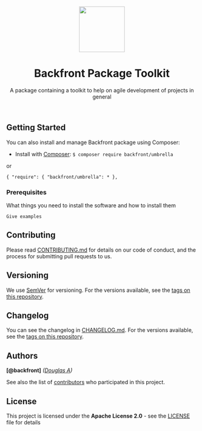 <br>

<p align="center">
  <a href="https://github.com/BackFront/backfront-package/">
    <img src="https://cdn.dribbble.com/users/201004/screenshots/1854521/logo_folio_bf.jpg" alt="" width=120 height=120>
  </a>

  <h1 align="center">Backfront Package Toolkit</h1>

  <p align="center">A package containing a toolkit to help on agile development of projects in general</p>
</p>

<br>

## Getting Started

You can also install and manage Backfront package using Composer:

- Install with [Composer](https://getcomposer.org/): `$ composer require backfront/umbrella`

or

`{
    "require": {
            "backfront/umbrella": *
    },
`

### Prerequisites

What things you need to install the software and how to install them

```
Give examples
```

## Contributing

Please read [CONTRIBUTING.md](https://gist.github.com/BackFront/2741cb87a8e8e491abc587f3ab0aaccc#file-contributing-md) for details on our code of conduct, and the process for submitting pull requests to us.

## Versioning

We use [SemVer](http://semver.org/) for versioning. For the versions available, see the [tags on this repository](https://github.com/BackFront/backfront-package/releases).

## Changelog

You can see the changelog in [CHANGELOG.md](https://gist.github.com/BackFront/2741cb87a8e8e491abc587f3ab0aaccc#file-changelog-md). 
For the versions available, see the [tags on this repository](https://github.com/BackFront/backfront-package/releases).

## Authors

**[@backfront]** _([Douglas A](http://alvesdouglas.com.br))_

See also the list of [contributors](https://github.com/BackFront/backfront-package/contributors) who participated in this project.

## License

This project is licensed under the **Apache License 2.0** - see the [LICENSE](LICENSE) file for details